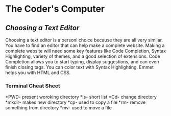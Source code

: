 # The Coder's Computer

## ***Choosing a Text Editor***
     
Choosing a text editor is a personl choice because they are all very similar. You have to find an editor that can help make a complete website. Making a complete website will need some key features like Code Completion, Syntax Highlighting, variety of themes, and a good selection of extensions. Code Completion allows you to start typing, display suggestions, and can even finish closing tags. You can color text with Syntax Highlighting. Emmet helps you with HTML and CSS. 

### Terminal Cheat Sheet
*PWD- present woroking directory
*ls- short list
*Cd- change directory
*mkdir- makes new directory
*cp- used to copy a file
*rm- remove something from directory
*mv- used to move a file
